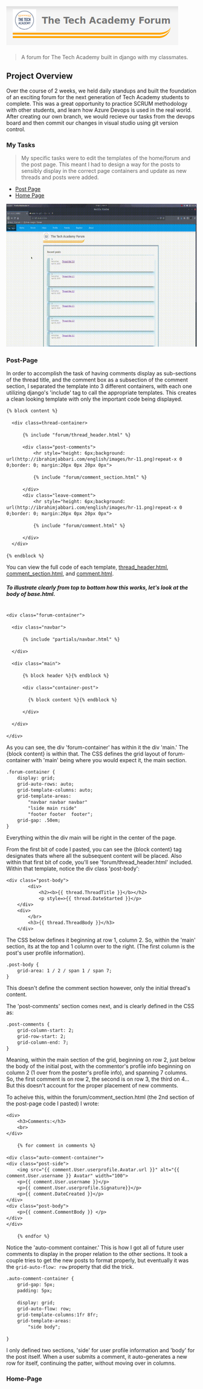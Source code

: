 ![image'](https://github.com/CreativeDave/Tech-Academy-Live-Project/blob/master/media/TTATitle.png)
---
> A forum for The Tech Academy built in django with my classmates.
## Project Overview
Over the course of 2 weeks, we held daily standups and built the foundation of an exciting forum for the next generation of Tech Academy students to complete. This was a great opportunity to practice SCRUM methodology with other students, and learn how Azure Devops is used in the real world. After creating our own branch, we would recieve our tasks from the devops board and then commit our changes in visual studio using git version control.

### My Tasks
> My specific tasks were to edit the templates of the home/forum and the post page. This meant I had to design a way for the posts to sensibly display in the correct page containers and update as new threads and posts were added. 

- [Post Page](#Post-Page)
- [Home Page](#Home-Page)

![alt text](https://github.com/CreativeDave/Tech-Academy-Live-Project/blob/master/media/demo1.gif)

### Post-Page

In order to accomplish the task of having comments display as sub-sections of the thread title, and the comment box as a subsection of the comment section, I separated the template into 3 different containers, with each one utilizing django's 'include' tag to call the appropriate templates. This creates a clean looking template with only the important code being displayed. 
```
{% block content %}

  <div class=thread-container>
          
      {% include "forum/thread_header.html" %}

      <div class="post-comments">
          <hr style="height: 6px;background: url(http://ibrahimjabbari.com/english/images/hr-11.png)repeat-x 0 0;border: 0; margin:20px 0px 20px 0px">
          
          {% include "forum/comment_section.html" %}

      </div>
      <div class="leave-comment">
          <hr style="height: 6px;background: url(http://ibrahimjabbari.com/english/images/hr-11.png)repeat-x 0 0;border: 0; margin:20px 0px 20px 0px">
          
          {% include "forum/comment.html" %}

      </div>
  </div>
  
{% endblock %}
```
You can view the full code of each template, [thread_header.html](/Templates/forum/thread_header.html), [comment_section.html](/Templates/forum/comment_section.html), and [comment.html](/Templates/forum/comment.html).

##### To illustrate clearly from top to bottom how this works, let's look at the body of base.html. 

```
        
<div class="forum-container">

  <div class="navbar">

      {% include "partials/navbar.html" %}

  </div>

  <div class="main">

      {% block header %}{% endblock %} 

      <div class="container-post"> 

        {% block content %}{% endblock %}

      </div>

  </div>

</div>

 ```
As you can see, the div 'forum-container' has within it the div 'main.' The {block content} is within that. The CSS defines the grid layout of forum-container with 'main' being where you would expect it, the main section.
```
.forum-container {
    display: grid;
    grid-auto-rows: auto;
    grid-template-columns: auto;
    grid-template-areas:
        "navbar navbar navbar"
        "lside main rside"
        "footer footer  footer";
    grid-gap: .50em; 
}
```
Everything within the div main will be right in the center of the page. 

From the first bit of code I pasted, you can see the {block content} tag designates thats where all the subsequent content will be placed. Also within that first bit of code, you'll see 'forum/thread_header.html' included. Within that template, notice the div class 'post-body': 
```
<div class="post-body">
        <div>
            <h2><b>{{ thread.ThreadTitle }}</b></h2>
            <p style=>{{ thread.DateStarted }}</p>
    </div>
    <div>
        </br>
        <h3>{{ thread.ThreadBody }}</h3>
    </div>
 ```   
The CSS below defines it beginning at row 1, column 2. So, within the 'main' section, its at the top and 1 column over to the right. (The first column is the post's user profile information).
```
.post-body { 
    grid-area: 1 / 2 / span 1 / span 7; 
}
```
This doesn't define the comment section however, only the initial thread's content. 

The 'post-comments' section comes next, and is clearly defined in the CSS as: 
```
.post-comments { 
    grid-column-start: 2;
    grid-row-start: 2;
    grid-column-end: 7;
}
```
Meaning, within the main section of the grid, beginning on row 2, just below the body of the initial post, with the commentor's profile info beginning on column 2 (1 over from the poster's profile info), and spanning 7 columns. So, the first comment is on row 2, the second is on row 3, the third on 4... But this doesn't account for the proper placement of new comments.

To acheive this, within the forum/comment_section.html (the 2nd section of the post-page code I pasted) I wrote:
```
<div>
    <h3>Comments:</h3>
    <br>
</div>

    {% for comment in comments %}

<div class="auto-comment-container">  
<div class="post-side">
    <img src="{{ comment.User.userprofile.Avatar.url }}" alt="{{ comment.User.username }} Avatar" width="100">
    <p>{{ comment.User.username }}</p>
    <p>{{ comment.User.userprofile.Signature}}</p>
    <p>{{ comment.DateCreated }}</p>
</div>
<div class="post-body">
    <p>{{ comment.CommentBody }} </p>
</div>
</div>

    {% endfor %}
 ```
Notice the 'auto-comment container.' This is how I got all of future user comments to display in the proper relation to the other sections.  It took a couple tries to get the new posts to format properly, but eventually it was the ``` grid-auto-flow: row ``` property that did the trick.
```
.auto-comment-container {
    grid-gap: 5px;
    padding: 5px;

    display: grid;
    grid-auto-flow: row;
    grid-template-columns:1fr 8fr;
    grid-template-areas: 
        "side body";

}
```

I only defined two sections, 'side' for user profile information and 'body' for the post itself. When a user submits a comment, it auto-generates a new row for itself, continuing the patter, without moving over in columns. 

### Home-Page

